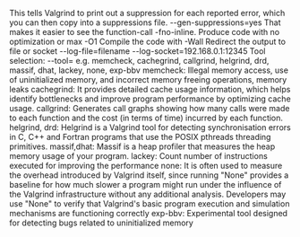 This tells Valgrind to print out a suppression for each reported error, which you can then copy into a suppressions file.
    --gen-suppressions=yes
That makes it easier to see the function-call
    -fno-inline. 
Produce code with no optimization or max -O1
Compile the code with -Wall
Redirect the output to file or socket
    --log-file=filename
    --log-socket=192.168.0.1:12345
Tool selection:
    --tool=<toolname>  e.g. memcheck, cachegrind, callgrind, helgrind, drd, massif, dhat, lackey, none, exp-bbv
        memcheck:           Illegal memory access, use of uninitialized memory, and incorrect memory freeing operations, memory leaks
        cachegrind:         It provides detailed cache usage information, which helps identify bottlenecks and improve program performance by optimizing cache usage.
        callgrind:          Generates call graphs showing how many calls were made to each function and the cost (in terms of time) incurred by each function.
        helgrind, drd:      Helgrind is a Valgrind tool for detecting synchronisation errors in C, C++ and Fortran programs that use the POSIX pthreads threading primitives.
        massif,dhat:        Massif is a heap profiler that measures the heap memory usage of your program.
        lackey:             Count number of instructions executed for improving the performance
        none:               It is often used to measure the overhead introduced by Valgrind itself, since running "None" provides a baseline for how much slower a program 
                            might run under the influence of the Valgrind infrastructure without any additional analysis. Developers may use "None" to verify that Valgrind's 
                            basic program execution and simulation mechanisms are functioning correctly
        exp-bbv:            Experimental tool designed for detecting bugs related to uninitialized memory
